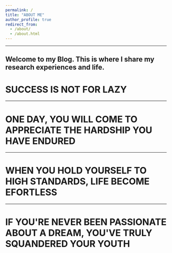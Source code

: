 ```yaml
---
permalink: /
title: "ABOUT ME"
author_profile: true
redirect_from: 
  - /about/
  - /about.html
---
```

------
Welcome to my Blog. This is where I share my research experiences and life.
------

SUCCESS IS NOT FOR LAZY
======
------

ONE DAY, YOU WILL COME TO APPRECIATE THE HARDSHIP YOU HAVE ENDURED
======
------

WHEN YOU HOLD YOURSELF TO HIGH STANDARDS, LIFE BECOME EFORTLESS
======
------

IF YOU'RE NEVER BEEN PASSIONATE ABOUT A DREAM, YOU'VE TRULY SQUANDERED YOUR YOUTH
======


